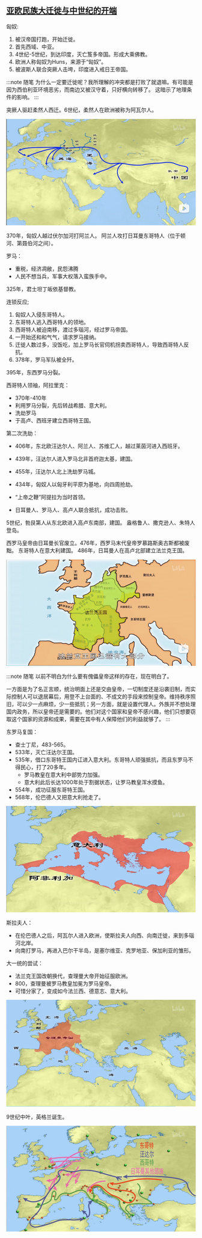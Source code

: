 ## [亚欧民族大迁徙与中世纪的开端](https://www.bilibili.com/bangumi/play/ep517741)

匈奴:
1. 被汉帝国打跑，开始迁徙。
2. 首先西域、中亚。
3. 4世纪-5世纪，到达印度，灭亡笈多帝国。形成大乘佛教。
4. 欧洲人称匈奴为Huns，来源于“匈奴”。
5. 被波斯人联合突厥人击垮，印度进入戒日王帝国。

:::note 随笔
为什么一定要迁徙呢？我所理解的冲突都是打败了就退嘛。有可能是因为西伯利亚环境恶劣，而南边又被汉守着，只好横向转移了。
这暗示了地理条件的影响。
:::

突厥人驱赶柔然人西迁。6世纪，柔然人在欧洲被称为阿瓦尔人。

![](./1.png "匈奴人行进")

370年，匈奴人越过伏尔加河打阿兰人。
阿兰人攻打日耳曼东哥特人（位于顿河、第聂伯河之间）。

罗马：
- 重税，经济凋敝，民怨沸腾
- 人民不想当兵，军事大权落入蛮族手中。

325年，君士坦丁皈依基督教。

连锁反应;
1. 匈奴人入侵东哥特人。
2. 东哥特人逃入西哥特人的领地。
3. 西哥特人被迫南移，渡过多瑙河，经过罗马帝国。
4. 一开始还和和气气，请求罗马接纳。
5. 迁徙人数过多，没饭吃，加上罗马长官伺机拐卖西哥特人，导致西哥特人反抗。
6. 378年，罗马军队被全歼。

395年，东西罗马分裂。

西哥特人领袖，阿拉里克：
- 370年-410年
- 利用罗马分裂，先后转战希腊、意大利。
- 洗劫罗马
- 于高卢、西班牙建立西哥特王国。

第二次洗劫：
- 406年，东北欧汪达尔人、阿兰人、苏维汇人，越过莱茵河进入西班牙。
- 439年，汪达尔人进入罗马北非首府迦太基，建国。
- 455年，汪达尔人北上洗劫罗马城。

- 434年，匈奴人以匈牙利平原为基地，向四周抢劫。
- “上帝之鞭”阿提拉为当时首领。
- 日耳曼人、罗马人、高卢人联合抵抗，成功击败。

5世纪，勃艮第人从东北欧进入高卢东南部，建国。
盎格鲁人、撒克逊人、朱特人登岛。

西罗马皇帝由日耳曼长官废立。476年，西罗马末代皇帝罗慕路斯奥古斯都被废黜。
东哥特人在意大利建国。
486年，日耳曼人在高卢北部建立法兰克王国。

![](./4.png "法兰克王国")

:::note 随笔
以前不明白为什么要有傀儡皇帝这样的存在，现在明白了。

一方面是为了名正言顺，统治明面上还是交由皇帝，一切制度还是沿袭旧制，而实际控制人可以退居幕后，用登不上台面的、不成文的手段来控制皇帝。维持秩序照旧，可以少一点麻烦，少一些抵抗；另一方面，就是设置代理人。外族并不想处理国内政务，所以皇帝还是需要的。他们对这个国家和皇帝不感兴趣，他们只想要窃取这个国家的资源和成果，需要在其中有人保障他们的利益就够了。
:::

东罗马复国：
- 查士丁尼，483-565。
- 533年，灭亡汪达尔王国。
- 535年，借口东哥特王国内讧进入意大利。东哥特人顽强抵抗，而且东罗马不得民心，打了20多年。
  - 罗马教皇在意大利中部势力加强。
  - 意大利此后长达1000年处于割据状态，让罗马教皇浑水摸鱼。
- 554年，成功征服东哥特王国。
- 568年，伦巴德人又把意大利抢走了。

![](./5.png "东罗马昙花一现的复国")

斯拉夫人：
- 在伦巴德人之后，阿瓦尔人进入欧洲，使斯拉夫人向西、向南迁徙，来到多瑙河北岸。
- 向南打罗马，再进入巴尔干半岛，是塞尔维亚、克罗地亚、保加利亚的雏形。

大一统的尝试：
- 法兰克王国改朝换代，查理曼大帝开始征服欧洲。
- 800，查理曼被罗马教皇加冕为罗马皇帝。
- 可惜分家了，变成如今法兰西、德意志、意大利。

![](./6.png "查理曼帝国")

9世纪中叶，英格兰诞生。

![](./7.png "民族大迁徙")

